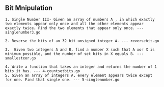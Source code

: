 ## Bit Mnipulation
    1. Single Number III- Given an array of numbers A , in which exactly two elements appear only once and all the other elements appear exactly twice. Find the two elements that appear only once. --- singlenumber3.go

    2. Reverse the bits of an 32 bit unsigned integer A. --- reversebit.go

    3.  Given two integers A and B, find a number X such that A xor X is minimum possible, and the number of set bits in X equals B. ---  smallestxor.go

    4. Write a function that takes an integer and returns the number of 1 bits it has. --- 4-countsetbits.go
    5. Given an array of integers A, every element appears twice except for one. Find that single one. --- 5-singlenumber.go

